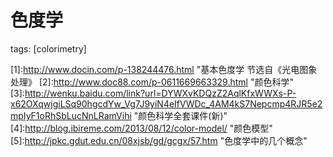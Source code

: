 # 色度学
tags: [colorimetry]


[1]:http://www.docin.com/p-138244476.html  "基本色度学 节选自《光电图象处理》
[2]:http://www.doc88.com/p-0611669663329.html "颜色科学"
[3]:http://wenku.baidu.com/link?url=DYWXvKDQzZ2AqlKfxWWXs-P-x62OXqwjgiLSq90hgcdYw_Vg7J9yiN4eIfVWDc_4AM4kS7Nepcmp4RJR5e2mpIyF1oRhSbLucNnLRamVihi "颜色科学全套课件(新)"
[4]:http://blog.ibireme.com/2013/08/12/color-model/ "颜色模型"
[5]:http://jpkc.gdut.edu.cn/08xjsb/gd/gcgx/57.htm "色度学中的几个概念"
